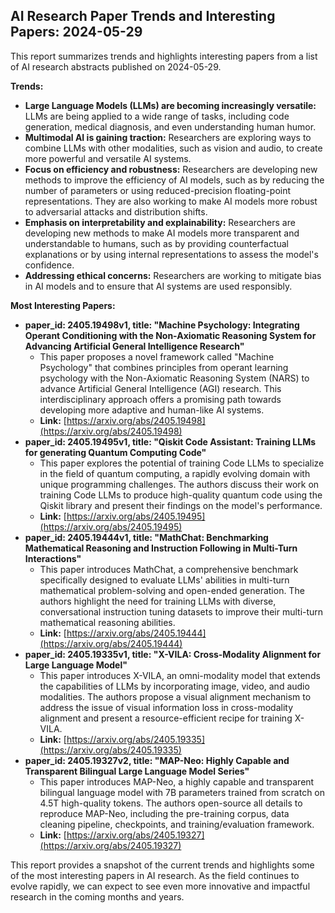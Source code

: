 ## AI Research Paper Trends and Interesting Papers: 2024-05-29

This report summarizes trends and highlights interesting papers from a list of AI research abstracts published on 2024-05-29.

**Trends:**

* **Large Language Models (LLMs) are becoming increasingly versatile:** LLMs are being applied to a wide range of tasks, including code generation, medical diagnosis, and even understanding human humor.
* **Multimodal AI is gaining traction:** Researchers are exploring ways to combine LLMs with other modalities, such as vision and audio, to create more powerful and versatile AI systems.
* **Focus on efficiency and robustness:** Researchers are developing new methods to improve the efficiency of AI models, such as by reducing the number of parameters or using reduced-precision floating-point representations. They are also working to make AI models more robust to adversarial attacks and distribution shifts.
* **Emphasis on interpretability and explainability:** Researchers are developing new methods to make AI models more transparent and understandable to humans, such as by providing counterfactual explanations or by using internal representations to assess the model's confidence.
* **Addressing ethical concerns:** Researchers are working to mitigate bias in AI models and to ensure that AI systems are used responsibly.

**Most Interesting Papers:**

* **paper_id: 2405.19498v1, title: "Machine Psychology: Integrating Operant Conditioning with the Non-Axiomatic Reasoning System for Advancing Artificial General Intelligence Research"**
    * This paper proposes a novel framework called "Machine Psychology" that combines principles from operant learning psychology with the Non-Axiomatic Reasoning System (NARS) to advance Artificial General Intelligence (AGI) research. This interdisciplinary approach offers a promising path towards developing more adaptive and human-like AI systems.
    * **Link:** [https://arxiv.org/abs/2405.19498](https://arxiv.org/abs/2405.19498)
* **paper_id: 2405.19495v1, title: "Qiskit Code Assistant: Training LLMs for generating Quantum Computing Code"**
    * This paper explores the potential of training Code LLMs to specialize in the field of quantum computing, a rapidly evolving domain with unique programming challenges. The authors discuss their work on training Code LLMs to produce high-quality quantum code using the Qiskit library and present their findings on the model's performance.
    * **Link:** [https://arxiv.org/abs/2405.19495](https://arxiv.org/abs/2405.19495)
* **paper_id: 2405.19444v1, title: "MathChat: Benchmarking Mathematical Reasoning and Instruction Following in Multi-Turn Interactions"**
    * This paper introduces MathChat, a comprehensive benchmark specifically designed to evaluate LLMs' abilities in multi-turn mathematical problem-solving and open-ended generation. The authors highlight the need for training LLMs with diverse, conversational instruction tuning datasets to improve their multi-turn mathematical reasoning abilities.
    * **Link:** [https://arxiv.org/abs/2405.19444](https://arxiv.org/abs/2405.19444)
* **paper_id: 2405.19335v1, title: "X-VILA: Cross-Modality Alignment for Large Language Model"**
    * This paper introduces X-VILA, an omni-modality model that extends the capabilities of LLMs by incorporating image, video, and audio modalities. The authors propose a visual alignment mechanism to address the issue of visual information loss in cross-modality alignment and present a resource-efficient recipe for training X-VILA.
    * **Link:** [https://arxiv.org/abs/2405.19335](https://arxiv.org/abs/2405.19335)
* **paper_id: 2405.19327v2, title: "MAP-Neo: Highly Capable and Transparent Bilingual Large Language Model Series"**
    * This paper introduces MAP-Neo, a highly capable and transparent bilingual language model with 7B parameters trained from scratch on 4.5T high-quality tokens. The authors open-source all details to reproduce MAP-Neo, including the pre-training corpus, data cleaning pipeline, checkpoints, and training/evaluation framework.
    * **Link:** [https://arxiv.org/abs/2405.19327](https://arxiv.org/abs/2405.19327)

This report provides a snapshot of the current trends and highlights some of the most interesting papers in AI research. As the field continues to evolve rapidly, we can expect to see even more innovative and impactful research in the coming months and years. 
